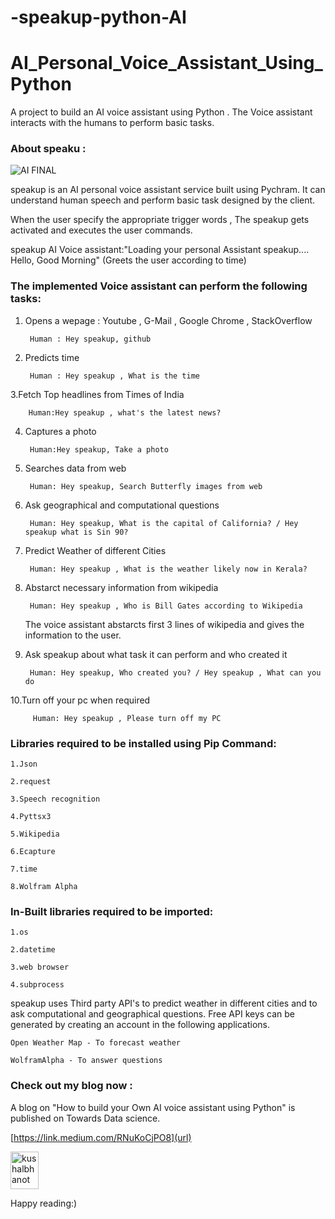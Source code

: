 # -speakup-python-AI
# AI_Personal_Voice_Assistant_Using_Python

A project to build an AI voice assistant using Python . The Voice assistant interacts with the humans to perform basic tasks.


### About speaku :

![AI FINAL](https://user-images.githubusercontent.com/51138087/93668051-f7c4af00-fa3e-11ea-9b17-5913e954795f.png)


speakup is an AI personal voice assistant service built using Pychram. It can understand human speech and perform basic task designed by the client.

When the user specify the appropriate trigger words , The speakup gets activated and executes the user commands.


speakup AI Voice assistant:"Loading your personal Assistant speakup....
                          Hello, Good Morning" (Greets the user according to time)



### The implemented Voice assistant can perform the following tasks:


1. Opens a wepage : Youtube , G-Mail , Google Chrome , StackOverflow 
	
	
		Human : Hey speakup, github
		
		
2. Predicts time 
	
	
		Human : Hey speakup , What is the time
		
		
3.Fetch Top headlines from Times of India
	
         
		Human:Hey speakup , what's the latest news?
		
		
4. Captures a photo
	
  		
		Human:Hey speakup, Take a photo
		
		
5. Searches data from web
	
   		
		Human: Hey speakup, Search Butterfly images from web
		
		
6. Ask geographical and computational questions
	
  	 	
		Human: Hey speakup, What is the capital of California? / Hey speakup what is Sin 90?
		
		
7. Predict Weather of different Cities
   		
	
		Human: Hey speakup , What is the weather likely now in Kerala?
		
	
8. Abstarct necessary information from wikipedia
	
   		
		Human: Hey speakup , Who is Bill Gates according to Wikipedia
		
		
   The voice assistant abstarcts first 3 lines of wikipedia and gives the information to the user.
	
	
9. Ask speakup about what task it can perform and who created it
	
   		
	  	Human: Hey speakup, Who created you? / Hey speakup , What can you do
		
		
10.Turn off your pc when required
   		

   		 Human: Hey speakup , Please turn off my PC



### Libraries required to be installed using Pip Command:
	
	1.Json
	
	2.request
	
	3.Speech recognition
	
 	4.Pyttsx3
	
	5.Wikipedia
	
	6.Ecapture
	
	7.time
	
	8.Wolfram Alpha


### In-Built libraries required to be imported:

	1.os
	
	2.datetime
	
	3.web browser
	
	4.subprocess



speakup uses Third party API's to predict weather in different cities and to ask computational and geographical questions. 
Free API keys can be generated by creating an account in the following applications.  
	
	Open Weather Map - To forecast weather
	
	WolframAlpha - To answer questions
	



### Check out my blog now :	

A blog on "How to build your Own AI voice assistant using Python" is published on Towards Data science.

[https://link.medium.com/RNuKoCjPO8](url)

<p align="left">
  <a href="https://medium.com/@mmirthula02" target="_blank"><img align="center" src="https://cdn.jsdelivr.net/npm/simple-icons@3.0.1/icons/medium.svg" alt="kushalbhanot" height="60" width="45" /></a> &nbsp;&nbsp;
</p>



Happy reading:)



